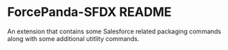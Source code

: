 # ForcePanda-SFDX README

An extension that contains some Salesforce related packaging commands along with some additional utitlity commands.